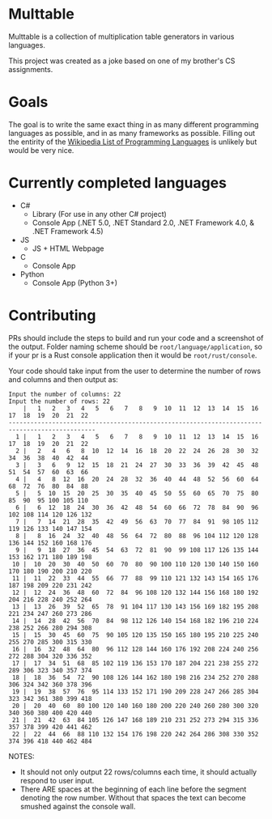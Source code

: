 # Multtable
Multtable is a collection of multiplication table generators in various languages.

This project was created as a joke based on one of my brother's CS assignments.

# Goals
The goal is to write the same exact thing in as many different programming languages as possible, and in as many frameworks as possible.
Filling out the entirity of the [Wikipedia List of Programming Languages](https://en.wikipedia.org/wiki/List_of_programming_languages) is unlikely but would be very nice.

# Currently completed languages
 * C#
   * Library (For use in any other C# project)
   * Console App (.NET 5.0, .NET Standard 2.0, .NET Framework 4.0, & .NET Framework 4.5)
 * JS
   * JS + HTML Webpage
 * C
   * Console App
 * Python
   * Console App (Python 3+)

# Contributing
PRs should include the steps to build and run your code and a screenshot of the output. Folder naming scheme should be `root/language/application`, so if your pr is a Rust console application then it would be `root/rust/console`.

Your code should take input from the user to determine the number of rows and
columns and then output as:
```
Input the number of columns: 22
Input the number of rows: 22
    |   1   2   3   4   5   6   7   8   9  10  11  12  13  14  15  16  17  18  19  20  21  22
----------------------------------------------------------------------------------------------
  1 |   1   2   3   4   5   6   7   8   9  10  11  12  13  14  15  16  17  18  19  20  21  22
  2 |   2   4   6   8  10  12  14  16  18  20  22  24  26  28  30  32  34  36  38  40  42  44
  3 |   3   6   9  12  15  18  21  24  27  30  33  36  39  42  45  48  51  54  57  60  63  66
  4 |   4   8  12  16  20  24  28  32  36  40  44  48  52  56  60  64  68  72  76  80  84  88
  5 |   5  10  15  20  25  30  35  40  45  50  55  60  65  70  75  80  85  90  95 100 105 110
  6 |   6  12  18  24  30  36  42  48  54  60  66  72  78  84  90  96 102 108 114 120 126 132
  7 |   7  14  21  28  35  42  49  56  63  70  77  84  91  98 105 112 119 126 133 140 147 154
  8 |   8  16  24  32  40  48  56  64  72  80  88  96 104 112 120 128 136 144 152 160 168 176
  9 |   9  18  27  36  45  54  63  72  81  90  99 108 117 126 135 144 153 162 171 180 189 198
 10 |  10  20  30  40  50  60  70  80  90 100 110 120 130 140 150 160 170 180 190 200 210 220
 11 |  11  22  33  44  55  66  77  88  99 110 121 132 143 154 165 176 187 198 209 220 231 242
 12 |  12  24  36  48  60  72  84  96 108 120 132 144 156 168 180 192 204 216 228 240 252 264
 13 |  13  26  39  52  65  78  91 104 117 130 143 156 169 182 195 208 221 234 247 260 273 286
 14 |  14  28  42  56  70  84  98 112 126 140 154 168 182 196 210 224 238 252 266 280 294 308
 15 |  15  30  45  60  75  90 105 120 135 150 165 180 195 210 225 240 255 270 285 300 315 330
 16 |  16  32  48  64  80  96 112 128 144 160 176 192 208 224 240 256 272 288 304 320 336 352
 17 |  17  34  51  68  85 102 119 136 153 170 187 204 221 238 255 272 289 306 323 340 357 374
 18 |  18  36  54  72  90 108 126 144 162 180 198 216 234 252 270 288 306 324 342 360 378 396
 19 |  19  38  57  76  95 114 133 152 171 190 209 228 247 266 285 304 323 342 361 380 399 418
 20 |  20  40  60  80 100 120 140 160 180 200 220 240 260 280 300 320 340 360 380 400 420 440
 21 |  21  42  63  84 105 126 147 168 189 210 231 252 273 294 315 336 357 378 399 420 441 462
 22 |  22  44  66  88 110 132 154 176 198 220 242 264 286 308 330 352 374 396 418 440 462 484
 ```
 NOTES:
   * It should not only output 22 rows/columns each time, it should actually respond to user input.
   * There ARE spaces at the beginning of each line before the segment denoting the row number. Without that spaces the text can become smushed against the console wall.
